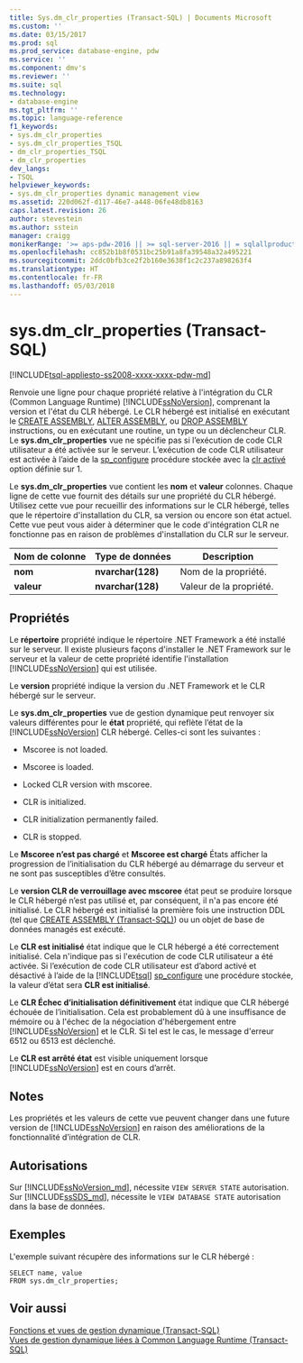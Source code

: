 ```yaml
---
title: Sys.dm_clr_properties (Transact-SQL) | Documents Microsoft
ms.custom: ''
ms.date: 03/15/2017
ms.prod: sql
ms.prod_service: database-engine, pdw
ms.service: ''
ms.component: dmv's
ms.reviewer: ''
ms.suite: sql
ms.technology:
- database-engine
ms.tgt_pltfrm: ''
ms.topic: language-reference
f1_keywords:
- sys.dm_clr_properties
- sys.dm_clr_properties_TSQL
- dm_clr_properties_TSQL
- dm_clr_properties
dev_langs:
- TSQL
helpviewer_keywords:
- sys.dm_clr_properties dynamic management view
ms.assetid: 220d062f-d117-46e7-a448-06fe48db8163
caps.latest.revision: 26
author: stevestein
ms.author: sstein
manager: craigg
monikerRange: '>= aps-pdw-2016 || >= sql-server-2016 || = sqlallproducts-allversions'
ms.openlocfilehash: cc852b1b8f0531bc25b91a8fa39548a32a495221
ms.sourcegitcommit: 2ddc0bfb3ce2f2b160e3638f1c2c237a898263f4
ms.translationtype: HT
ms.contentlocale: fr-FR
ms.lasthandoff: 05/03/2018
---
```

# <a name="sysdmclrproperties-transact-sql"></a>sys.dm_clr_properties (Transact-SQL)
[!INCLUDE[tsql-appliesto-ss2008-xxxx-xxxx-pdw-md](../../includes/tsql-appliesto-ss2008-xxxx-xxxx-pdw-md.md)]

  Renvoie une ligne pour chaque propriété relative à l'intégration du CLR (Common Language Runtime) [!INCLUDE[ssNoVersion](../../includes/ssnoversion-md.md)], comprenant la version et l'état du CLR hébergé. Le CLR hébergé est initialisé en exécutant le [CREATE ASSEMBLY](../../t-sql/statements/create-assembly-transact-sql.md), [ALTER ASSEMBLY](../../t-sql/statements/alter-assembly-transact-sql.md), ou [DROP ASSEMBLY](../../t-sql/statements/drop-assembly-transact-sql.md) instructions, ou en exécutant une routine, un type ou un déclencheur CLR. Le **sys.dm_clr_properties** vue ne spécifie pas si l’exécution de code CLR utilisateur a été activée sur le serveur. L’exécution de code CLR utilisateur est activée à l’aide de la [sp_configure](../../relational-databases/system-stored-procedures/sp-configure-transact-sql.md) procédure stockée avec la [clr activé](../../database-engine/configure-windows/clr-enabled-server-configuration-option.md) option définie sur 1.  
  
 Le **sys.dm_clr_properties** vue contient les **nom** et **valeur** colonnes. Chaque ligne de cette vue fournit des détails sur une propriété du CLR hébergé. Utilisez cette vue pour recueillir des informations sur le CLR hébergé, telles que le répertoire d'installation du CLR, sa version ou encore son état actuel. Cette vue peut vous aider à déterminer que le code d'intégration CLR ne fonctionne pas en raison de problèmes d'installation du CLR sur le serveur.  
  
|Nom de colonne|Type de données| Description|  
|-----------------|---------------|-----------------|  
|**nom**|**nvarchar(128)**|Nom de la propriété.|  
|**valeur**|**nvarchar(128)**|Valeur de la propriété.|  
  
## <a name="properties"></a>Propriétés  
 Le **répertoire** propriété indique le répertoire .NET Framework a été installé sur le serveur. Il existe plusieurs façons d'installer le .NET Framework sur le serveur et la valeur de cette propriété identifie l'installation [!INCLUDE[ssNoVersion](../../includes/ssnoversion-md.md)] qui est utilisée.  
  
 Le **version** propriété indique la version du .NET Framework et le CLR hébergé sur le serveur.  
  
 Le **sys.dm_clr_properties** vue de gestion dynamique peut renvoyer six valeurs différentes pour le **état** propriété, qui reflète l’état de la [!INCLUDE[ssNoVersion](../../includes/ssnoversion-md.md)] CLR hébergé. Celles-ci sont les suivantes :  
  
-   Mscoree is not loaded.  
  
-   Mscoree is loaded.  
  
-   Locked CLR version with mscoree.  
  
-   CLR is initialized.  
  
-   CLR initialization permanently failed.  
  
-   CLR is stopped.  
  
 Le **Mscoree n’est pas chargé** et **Mscoree est chargé** États afficher la progression de l’initialisation du CLR hébergé au démarrage du serveur et ne sont pas susceptibles d’être consultés.  
  
 Le **version CLR de verrouillage avec mscoree** état peut se produire lorsque le CLR hébergé n’est pas utilisé et, par conséquent, il n'a pas encore été initialisé. Le CLR hébergé est initialisé la première fois une instruction DDL (tel que [CREATE ASSEMBLY &#40;Transact-SQL&#41;](../../t-sql/statements/create-assembly-transact-sql.md)) ou un objet de base de données managés est exécuté.  
  
 Le **CLR est initialisé** état indique que le CLR hébergé a été correctement initialisé. Cela n'indique pas si l'exécution de code CLR utilisateur a été activée. Si l’exécution de code CLR utilisateur est d’abord activé et désactivé à l’aide de la [!INCLUDE[tsql](../../includes/tsql-md.md)] [sp_configure](../../relational-databases/system-stored-procedures/sp-configure-transact-sql.md) une procédure stockée, la valeur d’état sera **CLR est initialisé**.  
  
 Le **CLR Échec d’initialisation définitivement** état indique que CLR hébergé échouée de l’initialisation. Cela est probablement dû à une insuffisance de mémoire ou à l'échec de la négociation d'hébergement entre [!INCLUDE[ssNoVersion](../../includes/ssnoversion-md.md)] et le CLR. Si tel est le cas, le message d'erreur 6512 ou 6513 est déclenché.  
  
 Le **CLR est arrêté état** est visible uniquement lorsque [!INCLUDE[ssNoVersion](../../includes/ssnoversion-md.md)] est en cours d’arrêt.  
  
## <a name="remarks"></a>Notes  
 Les propriétés et les valeurs de cette vue peuvent changer dans une future version de [!INCLUDE[ssNoVersion](../../includes/ssnoversion-md.md)] en raison des améliorations de la fonctionnalité d’intégration de CLR.  
  
## <a name="permissions"></a>Autorisations  
  
Sur [!INCLUDE[ssNoVersion_md](../../includes/ssnoversion-md.md)], nécessite `VIEW SERVER STATE` autorisation.   
Sur [!INCLUDE[ssSDS_md](../../includes/sssds-md.md)], nécessite le `VIEW DATABASE STATE` autorisation dans la base de données.   

## <a name="examples"></a>Exemples  
 L'exemple suivant récupère des informations sur le CLR hébergé :  
  
```  
SELECT name, value   
FROM sys.dm_clr_properties;  
```  
  
## <a name="see-also"></a>Voir aussi  
 [Fonctions et vues de gestion dynamique &#40;Transact-SQL&#41;](~/relational-databases/system-dynamic-management-views/system-dynamic-management-views.md)   
 [Vues de gestion dynamique liées à Common Language Runtime &#40;Transact-SQL&#41;](../../relational-databases/system-dynamic-management-views/common-language-runtime-related-dynamic-management-views-transact-sql.md)  
  
  
